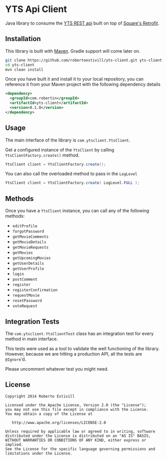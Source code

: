 YTS Api Client
=========

Java library to consume the [YTS REST api][1] built on top of [Square's Retrofit][2].


Installation
--
This library is built with [Maven][3]. Gradle support will come later on.

```sh
git clone https://github.com/robertoestivill/yts-client.git yts-client
cd yts-client
mvn clean install
```

Once you have built it and install it to your local repository, you can reference it from your Maven project with the following dependency details

```xml
<dependency>
  <groupId>com.robertin</groupId>
  <artifactId>yts-client</artifactId>
  <version>0.1.0</version>
</dependency>
```


Usage
--
The main interface of the library is ```com.ytsclient.YtsClient```. 

Get a configured instance of the ```YtsClient``` by calling ```YtsClientFactory.create()``` method.

```java
YtsClient client = YtsClientFactory.create();
```

You can also call the overloaded method to pass in the ```LogLevel```

```java
YtsClient client = YtsClientFactory.create( LogLevel.FULL );
```


Methods
--
Once you have a ```YtsClient``` instance, you can call any of the following methods:

* ```editProfile```
* ```forgotPassword```
* ```getMovieComments```
* ```getMovieDetails```
* ```getMovieRequests```
* ```getMovies```
* ```getUpcomingMovies```
* ```getUserDetails```
* ```getUserProfile```
* ```login```
* ```postComment```
* ```register```
* ```registerConfirmation```
* ```requestMovie```
* ```resetPassword```
* ```voteRequest```



Integration Tests
--

The ```com.ytsclient.YtsClientTest``` class has an integration test for every method in main interface. 

This tests were used as a tool to validate the well functioning of the library. However, because we are hitting a production API, all the tests are ```@Ignore```'d. 

Please uncomment whatever test you might need.



License
----

    Copyright 2014 Roberto Estivill

    Licensed under the Apache License, Version 2.0 (the "License");
    you may not use this file except in compliance with the License.
    You may obtain a copy of the License at

       http://www.apache.org/licenses/LICENSE-2.0

    Unless required by applicable law or agreed to in writing, software
    distributed under the License is distributed on an "AS IS" BASIS,
    WITHOUT WARRANTIES OR CONDITIONS OF ANY KIND, either express or implied.
    See the License for the specific language governing permissions and
    limitations under the License.

[1]:http://yts.re/api
[2]:https://github.com/square/retrofit
[3]:http://maven.apache.org
[git-repo-url]:http://github.com/robertoestivill/yts-client